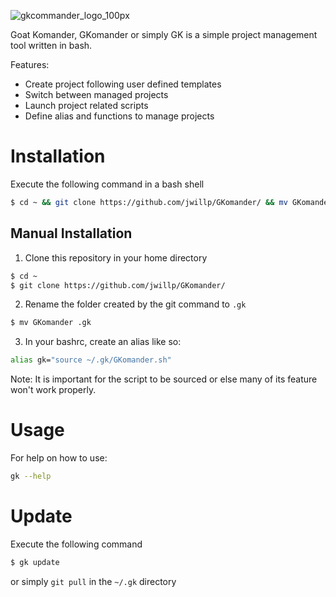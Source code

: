 
![gkcommander_logo_100px](https://user-images.githubusercontent.com/5913483/29254169-68c9ced8-805d-11e7-8572-76277c27f10a.png)

Goat Komander, GKomander or simply GK is a simple project management tool 
written in bash.

Features:
- Create project following user defined templates
- Switch between managed projects
- Launch project related scripts
- Define alias and functions to manage projects

# Installation
Execute the following command in a bash shell

```bash
$ cd ~ && git clone https://github.com/jwillp/GKomander/ && mv GKomander .gk && echo 'alias gk="source ~/.gk/GKomander.sh" \n' >> ~/.bashrc
```

## Manual Installation
1. Clone this repository in your home directory

```bash
$ cd ~
$ git clone https://github.com/jwillp/GKomander/
```

2. Rename the folder created by the git command to ```.gk```

```bash
$ mv GKomander .gk
```

3. In your bashrc, create an alias like so:

```bash
alias gk="source ~/.gk/GKomander.sh"
```

Note: It is important for the script to be sourced or else many of its feature won't
work properly.


# Usage
For help on how to use:

```bash
gk --help
```

# Update
Execute the following command

```bash
$ gk update
```

or simply ```git pull``` in the ```~/.gk``` directory
